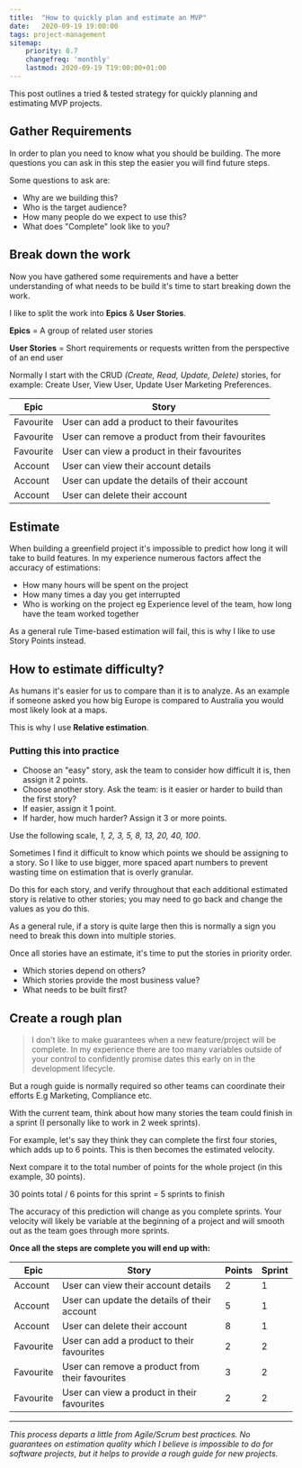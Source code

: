 ```yaml
---
title:  "How to quickly plan and estimate an MVP"
date:   2020-09-19 19:00:00
tags: project-management
sitemap:
    priority: 0.7
    changefreq: 'monthly'
    lastmod: 2020-09-19 T19:00:00+01:00
---
```


This post outlines a tried & tested strategy for quickly planning and estimating MVP projects.

## Gather Requirements
In order to plan you need to know what you should be building.
The more questions you can ask in this step the easier you will find future steps. 

Some questions to ask are:

- Why are we building this?
- Who is the target audience?
- How many people do we expect to use this?
- What does "Complete" look like to you?  

## Break down the work

Now you have gathered some requirements and have a better understanding of what needs
to be build it's time to start breaking down the work.

I like to split the work into **Epics** & **User Stories**.

**Epics** = A group of related user stories

**User Stories** = Short requirements or requests written from the perspective of an end user

Normally I start with the CRUD *(Create, Read, Update, Delete)* stories, for example: Create User, View User, Update User Marketing Preferences. 

| Epic   | Story |
|---------|-------|
| Favourite    | User can add a product to their favourites   |
| Favourite    | User can remove a product from their favourites   |
| Favourite    | User can view a product in their favourites   |
| Account    | User can view their account details   |
| Account    | User can update the details of their account   |
| Account    | User can delete their account   |

## Estimate

When building a greenfield project it's impossible to predict how long it will take to build features.
In my experience numerous factors affect the accuracy of estimations:

- How many hours will be spent on the project
- How many times a day you get interrupted
- Who is working on the project eg Experience level of the team, how long have the team worked together

As a general rule Time-based estimation will fail, this is why I like to use Story Points instead.

## How to estimate difficulty?

As humans it's easier for us to compare than it is to analyze.
As an example if someone asked you how big Europe is compared to Australia you would most likely look at a maps.

This is why I use **Relative estimation**.

### Putting this into practice

- Choose an "easy" story, ask the team to consider how difficult it is, then assign it 2 points.
- Choose another story. Ask the team: is it easier or harder to build than the first story?
- If easier, assign it 1 point.
- If harder, how much harder? Assign it 3 or more points.

Use the following scale, *1, 2, 3, 5, 8, 13, 20, 40, 100*.

Sometimes I find it difficult to know which points we should be assigning to a story.
So I like to use bigger, more spaced apart numbers to prevent wasting time on estimation that is overly granular. 

Do this for each story, and verify throughout that each additional estimated story is relative to other stories; you may need to go back and change the values as you do this.

As a general rule, if a story is quite large then this is normally a sign you need to break this down into multiple stories.

Once all stories have an estimate, it's time to put the stories in priority order.

- Which stories depend on others? 
- Which stories provide the most business value?
- What needs to be built first?

## Create a rough plan

> I don't like to make guarantees when a new feature/project will be complete.
In my experience there are too many variables outside of your control
to confidently promise dates this early on in the development lifecycle. 

But a rough guide is normally required so other teams can coordinate their efforts E.g Marketing, Compliance etc.

With the current team, think about how many stories the team could finish in a sprint (I personally like to work in 2 week sprints).

For example, let's say they think they can complete the first four stories, which adds up to 6 points. This is then becomes the estimated velocity.

Next compare it to the total number of points for the whole project (in this example, 30 points).

30 points total / 6 points for this sprint = 5 sprints to finish

The accuracy of this prediction will change as you complete sprints.
Your velocity will likely be variable at the beginning of a project and will smooth out as the team goes through more sprints.

**Once all the steps are complete you will end up with:**

| Epic   | Story | Points | Sprint
|---------|-------|---------|-------| 
| Account    | User can view their account details   | 2 | 1
| Account    | User can update the details of their account   | 5 | 1
| Account    | User can delete their account   | 8 | 1
| Favourite    | User can add a product to their favourites   | 2 | 2
| Favourite    | User can remove a product from their favourites   | 3 | 2
| Favourite    | User can view a product in their favourites   | 2 | 2

---

*This process departs a little from Agile/Scrum best practices. No guarantees on estimation quality which I believe is impossible to do for software projects, but it helps to provide a rough guide for new projects.*